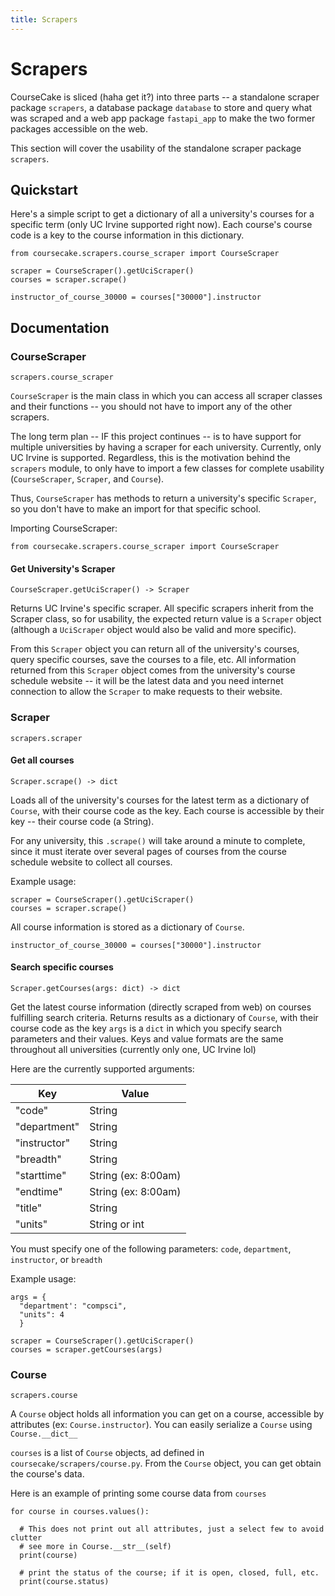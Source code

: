 ```yaml
---
title: Scrapers
---
```

# Scrapers
CourseCake is sliced (haha get it?) into three parts -- a standalone scraper package `scrapers`, a database package `database` to store and query what was scraped and a web app package `fastapi_app` to make the two former packages accessible on the web.

This section will cover the usability of the standalone scraper package `scrapers`.

## Quickstart
Here's a simple script to get a dictionary of all a university's courses for a specific term (only UC Irvine supported right now). Each course's course code is a key to the course information in this dictionary.
```
from coursecake.scrapers.course_scraper import CourseScraper

scraper = CourseScraper().getUciScraper()
courses = scraper.scrape()

instructor_of_course_30000 = courses["30000"].instructor
```

## Documentation

### CourseScraper
`scrapers.course_scraper`

`CourseScraper` is the main class in which you can access all scraper classes and their functions -- you should not have to import any of the other scrapers.

The long term plan -- IF this project continues -- is to have support for multiple universities by having a scraper for each university. Currently, only UC Irvine is supported. Regardless, this is the motivation behind the `scrapers` module, to only have to import a few classes for complete usability (`CourseScraper`, `Scraper`, and `Course`).

Thus, `CourseScraper` has methods to return a university's specific `Scraper`, so you don't have to make an import for that specific school.

Importing CourseScraper:
```
from coursecake.scrapers.course_scraper import CourseScraper
```

#### Get University's Scraper
`CourseScraper.getUciScraper() -> Scraper`

Returns UC Irvine's specific scraper. All specific scrapers inherit from the Scraper class, so for usability, the expected return value is a `Scraper` object (although a `UciScraper` object would also be valid and more specific).

From this `Scraper` object you can return all of the university's courses, query specific courses, save the courses to a file, etc. All information returned from this `Scraper` object comes from the university's course schedule website -- it will be the latest data and you need internet connection to allow the `Scraper` to make requests to their website.

### Scraper
`scrapers.scraper`


#### Get all courses
`Scraper.scrape() -> dict`

Loads all of the university's courses for the latest term as a dictionary of `Course`, with their course code as the key. Each course is accessible by their key -- their course code (a String).

For any university, this `.scrape()` will take around a minute to complete, since it must iterate over several pages of courses from the course schedule website to collect all courses.

Example usage:
```
scraper = CourseScraper().getUciScraper()
courses = scraper.scrape()
```

All course information is stored as a dictionary of `Course`.
```
instructor_of_course_30000 = courses["30000"].instructor
```

#### Search specific courses

`Scraper.getCourses(args: dict) -> dict`

Get the latest course information (directly scraped from web) on courses fulfilling search criteria. Returns results as a dictionary of `Course`, with their course code as the key
`args` is a `dict` in which you specify search parameters and their values. Keys and value formats are the same throughout all universities (currently only one, UC Irvine lol)

Here are the currently supported arguments:

Key | Value
--- | ---
"code" | String
"department" | String       
"instructor" | String
"breadth" | String
"starttime" | String (ex: 8:00am)
"endtime" | String (ex: 8:00am)
"title" | String
"units" | String or int

You must specify one of the following parameters: `code`, `department`, `instructor`, or `breadth`

Example usage:
```
args = {
  "department': "compsci",
  "units": 4
  }

scraper = CourseScraper().getUciScraper()
courses = scraper.getCourses(args)
```




### Course
`scrapers.course`

A `Course` object holds all information you can get on a course, accessible by attributes (ex: `Course.instructor`).
You can easily serialize a `Course` using `Course.__dict__`

`courses` is a list of `Course` objects, ad defined in `coursecake/scrapers/course.py`. From the `Course` object, you can get obtain the course's data.

Here is an example of printing some course data from `courses`
```
for course in courses.values():

  # This does not print out all attributes, just a select few to avoid clutter
  # see more in Course.__str__(self)
  print(course)

  # print the status of the course; if it is open, closed, full, etc.
  print(course.status)
```
